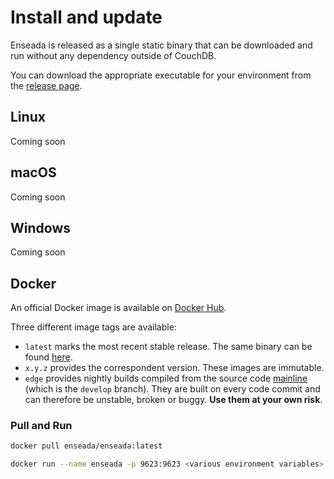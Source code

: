 # Install and update

Enseada is released as a single static binary that can be downloaded and run without any dependency outside of CouchDB.

You can download the appropriate executable for your environment from the [release page](https://github.com/enseadaio/enseada/releases).

## Linux

Coming soon

## macOS

Coming soon

## Windows

Coming soon

## Docker

An official Docker image is available on [Docker Hub](https://hub.docker.com/r/enseada/enseada).

Three different image tags are available:

- `latest` marks the most recent stable release. The same binary can be found [here](https://github.com/enseadaio/enseada/releases/latest).
- `x.y.z` provides the correspondent version. These images are immutable.
- `edge` provides nightly builds compiled from the source code [mainline](https://github.com/enseadaio/enseada/tree/develop) (which is the `develop` branch). They are built on every code commit and can therefore be
unstable, broken or buggy. **Use them at your own risk**.

### Pull and Run

```bash
docker pull enseada/enseada:latest

docker run --name enseada -p 9623:9623 <various environment variables> enseada/enseada:latest
```